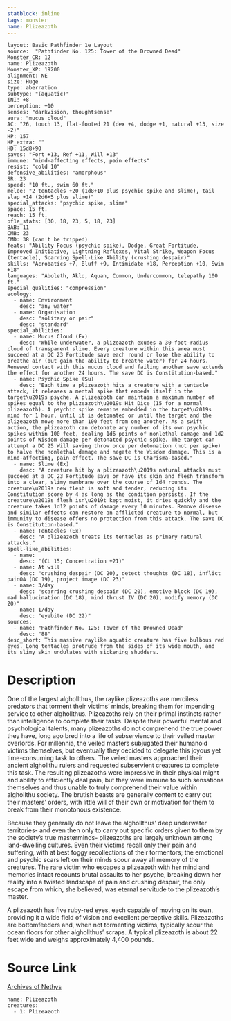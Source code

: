 ```yaml
---
statblock: inline
tags: monster
name: Plizeazoth
---
```

```statblock
layout: Basic Pathfinder 1e Layout
source:  "Pathfinder No. 125: Tower of the Drowned Dead"
Monster_CR: 12
name: Plizeazoth
Monster_XP: 19200
alignment: NE
size: Huge
type: aberration
subtype: "(aquatic)"
INI: +8
perception: +10
senses: "darkvision, thoughtsense"
aura: "mucus cloud"
AC: "26, touch 13, flat-footed 21 (dex +4, dodge +1, natural +13, size -2)"
HP: 157
HP_extra: ""
HD: 15d8+90
saves: "Fort +13, Ref +11, Will +13"
immune: "mind-affecting effects, pain effects"
resist: "cold 10"
defensive_abilities: "amorphous"
SR: 23
speed: "10 ft., swim 60 ft."
melee: "2 tentacles +20 (1d8+10 plus psychic spike and slime), tail slap +14 (2d6+5 plus slime)"
special_attacks: "psychic spike, slime"
space: 15 ft.
reach: 15 ft.
pf1e_stats: [30, 18, 23, 5, 18, 23]
BAB: 11
CMB: 23
CMD: 38 (can't be tripped)
feats: "Ability Focus (psychic spike), Dodge, Great Fortitude, Improved Initiative, Lightning Reflexes, Vital Strike, Weapon Focus (tentacle), Scarring Spell-Like Ability (crushing despair)"
skills: "Acrobatics +7, Bluff +9, Intimidate +18, Perception +10, Swim +18"
languages: "Aboleth, Aklo, Aquan, Common, Undercommon, telepathy 100 ft."
special_qualities: "compression"
ecology:
  - name: Environment
    desc: "any water"
  - name: Organisation
    desc: "solitary or pair"
    desc: "standard"
special_abilities:
  - name: Mucus Cloud (Ex)
    desc: "While underwater, a plizeazoth exudes a 30-foot-radius cloud of transparent slime. Every creature within this area must succeed at a DC 23 Fortitude save each round or lose the ability to breathe air (but gain the ability to breathe water) for 24 hours. Renewed contact with this mucus cloud and failing another save extends the effect for another 24 hours. The save DC is Constitution-based."
  - name: Psychic Spike (Su)
    desc: "Each time a plizeazoth hits a creature with a tentacle attack, it releases a mental spike that embeds itself in the target\u2019s psyche. A plizeazoth can maintain a maximum number of spikes equal to the plizeazoth\u2019s Hit Dice (15 for a normal plizeazoth). A psychic spike remains embedded in the target\u2019s mind for 1 hour, until it is detonated or until the target and the plizeazoth move more than 100 feet from one another. As a swift action, the plizeazoth can detonate any number of its own psychic spikes within 100 feet, dealing 1d6 points of nonlethal damage and 1d2 points of Wisdom damage per detonated psychic spike. The target can attempt a DC 25 Will saving throw once per detonation (not per spike) to halve the nonlethal damage and negate the Wisdom damage. This is a mind-affecting, pain effect. The save DC is Charisma-based."
  - name: Slime (Ex)
    desc: "A creature hit by a plizeazoth\u2019s natural attacks must succeed at a DC 23 Fortitude save or have its skin and flesh transform into a clear, slimy membrane over the course of 1d4 rounds. The creature\u2019s new flesh is soft and tender, reducing its Constitution score by 4 as long as the condition persists. If the creature\u2019s flesh isn\u2019t kept moist, it dries quickly and the creature takes 1d12 points of damage every 10 minutes. Remove disease and similar effects can restore an afflicted creature to normal, but immunity to disease offers no protection from this attack. The save DC is Constitution-based."
  - name: Tentacles (Ex)
    desc: "A plizeazoth treats its tentacles as primary natural attacks."
spell-like_abilities:
  - name:
    desc: "(CL 15; Concentration +21)"
  - name: At will
    desc: "crushing despair (DC 20), detect thoughts (DC 18), inflict painOA (DC 19), project image (DC 23)"
  - name: 3/day
    desc: "scarring crushing despair (DC 20), emotive block (DC 19), mad hallucination (DC 18), mind thrust IV (DC 20), modify memory (DC 20)"
  - name: 1/day
    desc: "eyebite (DC 22)"
sources:
  - name: "Pathfinder No. 125: Tower of the Drowned Dead"
    desc: "88"
desc_short: This massive raylike aquatic creature has five bulbous red eyes. Long tentacles protrude from the sides of its wide mouth, and its slimy skin undulates with sickening shudders.
```
# Description
One of the largest alghollthus, the raylike plizeazoths are merciless predators that torment their victims’ minds, breaking them for impending service to other alghollthus. Plizeazoths rely on their primal instincts rather than intelligence to complete their tasks. Despite their powerful mental and psychological talents, many plizeazoths do not comprehend the true power they have, long ago bred into a life of subservience to their veiled master overlords. For millennia, the veiled masters subjugated their humanoid victims themselves, but eventually they decided to delegate this joyous yet time-consuming task to others. The veiled masters approached their ancient alghollthu rulers and requested subservient creatures to complete this task. The resulting plizeazoths were impressive in their physical might and ability to efficiently deal pain, but they were immune to such sensations themselves and thus unable to truly comprehend their value within alghollthu society. The brutish beasts are generally content to carry out their masters’ orders, with little will of their own or motivation for them to break from their monotonous existence.

 Because they generally do not leave the alghollthus’ deep underwater territories- and even then only to carry out specific orders given to them by the society’s true masterminds- plizeazoths are largely unknown among land-dwelling cultures. Even their victims recall only their pain and suffering, with at best foggy recollections of their tormentors; the emotional and psychic scars left on their minds scour away all memory of the creatures. The rare victim who escapes a plizeazoth with her mind and memories intact recounts brutal assaults to her psyche, breaking down her reality into a twisted landscape of pain and crushing despair, the only escape from which, she believed, was eternal servitude to the plizeazoth’s master.

 A plizeazoth has five ruby-red eyes, each capable of moving on its own, providing it a wide field of vision and excellent perceptive skills. Plizeazoths are bottomfeeders and, when not tormenting victims, typically scour the ocean floors for other alghollthus’ scraps. A typical plizeazoth is about 22 feet wide and weighs approximately 4,400 pounds.
# Source Link
[Archives of Nethys](https://aonprd.com/MonsterDisplay.aspx?ItemName=Plizeazoth)
```encounter-table
name: Plizeazoth
creatures:
  - 1: Plizeazoth
```
